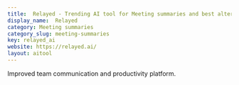 ```yaml
---
title:  Relayed - Trending AI tool for Meeting summaries and best alternatives
display_name:  Relayed
category: Meeting summaries
category_slug: meeting-summaries
key: relayed_ai
website: https://relayed.ai/
layout: aitool
---
```


Improved team communication and productivity platform.

